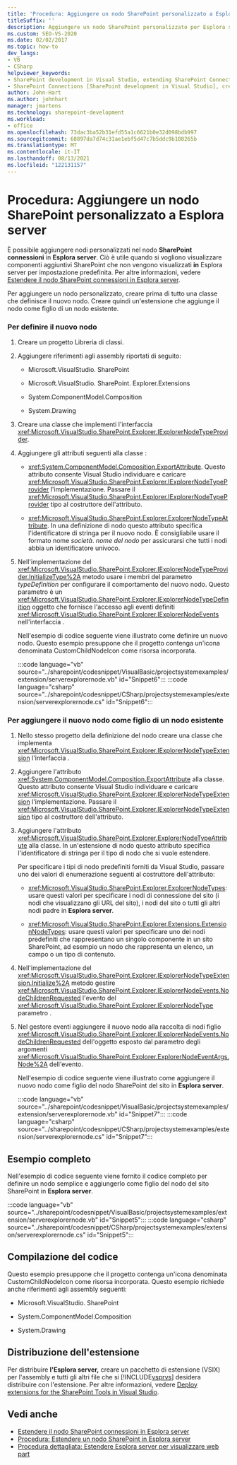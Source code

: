 ```yaml
---
title: 'Procedura: Aggiungere un nodo SharePoint personalizzato a Esplora server | Microsoft Docs'
titleSuffix: ''
description: Aggiungere un nodo SharePoint personalizzato per Esplora server in Visual Studio. Visualizzare componenti SharePoint aggiuntivi che non vengono visualizzati in Esplora server per impostazione predefinita.
ms.custom: SEO-VS-2020
ms.date: 02/02/2017
ms.topic: how-to
dev_langs:
- VB
- CSharp
helpviewer_keywords:
- SharePoint development in Visual Studio, extending SharePoint Connections node in Server Explorer
- SharePoint Connections [SharePoint development in Visual Studio], creating a new node type
author: John-Hart
ms.author: johnhart
manager: jmartens
ms.technology: sharepoint-development
ms.workload:
- office
ms.openlocfilehash: 73dac3ba52b31efd55a1c6621b0e32d098bdb997
ms.sourcegitcommit: 68897da7d74c31ae1ebf5d47c7b5ddc9b108265b
ms.translationtype: MT
ms.contentlocale: it-IT
ms.lasthandoff: 08/13/2021
ms.locfileid: "122131157"
---
```

# <a name="how-to-add-a-custom-sharepoint-node-to-server-explorer"></a>Procedura: Aggiungere un nodo SharePoint personalizzato a Esplora server
  È possibile aggiungere nodi personalizzati nel nodo **SharePoint connessioni** in **Esplora server**. Ciò è utile quando si vogliono visualizzare componenti aggiuntivi SharePoint che non vengono visualizzati **in** Esplora server per impostazione predefinita. Per altre informazioni, vedere [Estendere il nodo SharePoint connessioni in Esplora server](../sharepoint/extending-the-sharepoint-connections-node-in-server-explorer.md).

 Per aggiungere un nodo personalizzato, creare prima di tutto una classe che definisce il nuovo nodo. Creare quindi un'estensione che aggiunge il nodo come figlio di un nodo esistente.

### <a name="to-define-the-new-node"></a>Per definire il nuovo nodo

1. Creare un progetto Libreria di classi.

2. Aggiungere riferimenti agli assembly riportati di seguito:

    - Microsoft.VisualStudio. SharePoint

    - Microsoft.VisualStudio. SharePoint. Explorer.Extensions

    - System.ComponentModel.Composition

    - System.Drawing

3. Creare una classe che implementi l'interfaccia <xref:Microsoft.VisualStudio.SharePoint.Explorer.IExplorerNodeTypeProvider>.

4. Aggiungere gli attributi seguenti alla classe :

    - <xref:System.ComponentModel.Composition.ExportAttribute>. Questo attributo consente Visual Studio individuare e caricare <xref:Microsoft.VisualStudio.SharePoint.Explorer.IExplorerNodeTypeProvider> l'implementazione. Passare il <xref:Microsoft.VisualStudio.SharePoint.Explorer.IExplorerNodeTypeProvider> tipo al costruttore dell'attributo.

    - <xref:Microsoft.VisualStudio.SharePoint.Explorer.ExplorerNodeTypeAttribute>. In una definizione di nodo questo attributo specifica l'identificatore di stringa per il nuovo nodo. È consigliabile usare il formato nome *società*. *nome del nodo* per assicurarsi che tutti i nodi abbia un identificatore univoco.

5. Nell'implementazione del <xref:Microsoft.VisualStudio.SharePoint.Explorer.IExplorerNodeTypeProvider.InitializeType%2A> metodo usare i membri del parametro *typeDefinition* per configurare il comportamento del nuovo nodo. Questo parametro è un <xref:Microsoft.VisualStudio.SharePoint.Explorer.IExplorerNodeTypeDefinition> oggetto che fornisce l'accesso agli eventi definiti <xref:Microsoft.VisualStudio.SharePoint.Explorer.IExplorerNodeEvents> nell'interfaccia .

     Nell'esempio di codice seguente viene illustrato come definire un nuovo nodo. Questo esempio presuppone che il progetto contenga un'icona denominata CustomChildNodeIcon come risorsa incorporata.

     :::code language="vb" source="../sharepoint/codesnippet/VisualBasic/projectsystemexamples/extension/serverexplorernode.vb" id="Snippet6":::
     :::code language="csharp" source="../sharepoint/codesnippet/CSharp/projectsystemexamples/extension/serverexplorernode.cs" id="Snippet6":::

### <a name="to-add-the-new-node-as-a-child-of-an-existing-node"></a>Per aggiungere il nuovo nodo come figlio di un nodo esistente

1. Nello stesso progetto della definizione del nodo creare una classe che implementa <xref:Microsoft.VisualStudio.SharePoint.Explorer.IExplorerNodeTypeExtension> l'interfaccia .

2. Aggiungere l'attributo <xref:System.ComponentModel.Composition.ExportAttribute> alla classe. Questo attributo consente Visual Studio individuare e caricare <xref:Microsoft.VisualStudio.SharePoint.Explorer.IExplorerNodeTypeExtension> l'implementazione. Passare il <xref:Microsoft.VisualStudio.SharePoint.Explorer.IExplorerNodeTypeExtension> tipo al costruttore dell'attributo.

3. Aggiungere l'attributo <xref:Microsoft.VisualStudio.SharePoint.Explorer.ExplorerNodeTypeAttribute> alla classe. In un'estensione di nodo questo attributo specifica l'identificatore di stringa per il tipo di nodo che si vuole estendere.

     Per specificare i tipi di nodo predefiniti forniti da Visual Studio, passare uno dei valori di enumerazione seguenti al costruttore dell'attributo:

    - <xref:Microsoft.VisualStudio.SharePoint.Explorer.ExplorerNodeTypes>: usare questi valori per specificare i nodi di connessione del sito (i nodi che visualizzano gli URL del sito), i nodi del sito o tutti gli altri nodi padre in **Esplora server**.

    - <xref:Microsoft.VisualStudio.SharePoint.Explorer.Extensions.ExtensionNodeTypes>: usare questi valori per specificare uno dei nodi predefiniti che rappresentano un singolo componente in un sito SharePoint, ad esempio un nodo che rappresenta un elenco, un campo o un tipo di contenuto.

4. Nell'implementazione del <xref:Microsoft.VisualStudio.SharePoint.Explorer.IExplorerNodeTypeExtension.Initialize%2A> metodo gestire <xref:Microsoft.VisualStudio.SharePoint.Explorer.IExplorerNodeEvents.NodeChildrenRequested> l'evento del <xref:Microsoft.VisualStudio.SharePoint.Explorer.IExplorerNodeType> parametro .

5. Nel gestore eventi aggiungere il nuovo nodo alla raccolta di nodi figlio <xref:Microsoft.VisualStudio.SharePoint.Explorer.IExplorerNodeEvents.NodeChildrenRequested> dell'oggetto esposto dal parametro degli argomenti <xref:Microsoft.VisualStudio.SharePoint.Explorer.ExplorerNodeEventArgs.Node%2A> dell'evento.

     Nell'esempio di codice seguente viene illustrato come aggiungere il nuovo nodo come figlio del nodo SharePoint del sito in **Esplora server**.

     :::code language="vb" source="../sharepoint/codesnippet/VisualBasic/projectsystemexamples/extension/serverexplorernode.vb" id="Snippet7":::
     :::code language="csharp" source="../sharepoint/codesnippet/CSharp/projectsystemexamples/extension/serverexplorernode.cs" id="Snippet7":::

## <a name="complete-example"></a>Esempio completo
 Nell'esempio di codice seguente viene fornito il codice completo per definire un nodo semplice e aggiungerlo come figlio del nodo del sito SharePoint in **Esplora server**.

 :::code language="vb" source="../sharepoint/codesnippet/VisualBasic/projectsystemexamples/extension/serverexplorernode.vb" id="Snippet5":::
 :::code language="csharp" source="../sharepoint/codesnippet/CSharp/projectsystemexamples/extension/serverexplorernode.cs" id="Snippet5":::

## <a name="compiling-the-code"></a>Compilazione del codice
 Questo esempio presuppone che il progetto contenga un'icona denominata CustomChildNodeIcon come risorsa incorporata. Questo esempio richiede anche riferimenti agli assembly seguenti:

- Microsoft.VisualStudio. SharePoint

- System.ComponentModel.Composition

- System.Drawing

## <a name="deploy-the-extension"></a>Distribuzione dell'estensione
 Per distribuire **l'Esplora server,** creare un pacchetto di estensione (VSIX) per l'assembly e tutti gli altri file che si [!INCLUDE[vsprvs](../sharepoint/includes/vsprvs-md.md)] desidera distribuire con l'estensione. Per altre informazioni, vedere [Deploy extensions for the SharePoint Tools in Visual Studio](../sharepoint/deploying-extensions-for-the-sharepoint-tools-in-visual-studio.md).

## <a name="see-also"></a>Vedi anche
- [Estendere il nodo SharePoint connessioni in Esplora server](../sharepoint/extending-the-sharepoint-connections-node-in-server-explorer.md)
- [Procedura: Estendere un nodo SharePoint in Esplora server](../sharepoint/how-to-extend-a-sharepoint-node-in-server-explorer.md)
- [Procedura dettagliata: Estendere Esplora server per visualizzare web part](../sharepoint/walkthrough-extending-server-explorer-to-display-web-parts.md)
